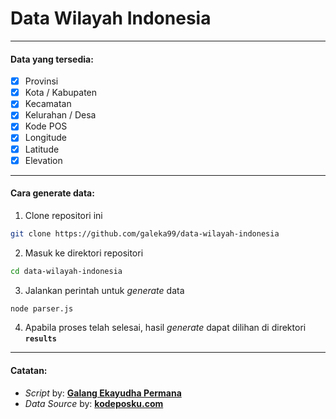 # Data Wilayah Indonesia
---
#### Data yang tersedia:
- [x] Provinsi
- [x] Kota / Kabupaten
- [x] Kecamatan
- [x] Kelurahan / Desa
- [x] Kode POS
- [x] Longitude
- [x] Latitude
- [x] Elevation

---
#### Cara generate data:
1. Clone repositori ini
```bash
git clone https://github.com/galeka99/data-wilayah-indonesia
```
2. Masuk ke direktori repositori
```bash
cd data-wilayah-indonesia
```
3. Jalankan perintah untuk *generate* data
```bash
node parser.js
```
4. Apabila proses telah selesai, hasil *generate* dapat dilihan di direktori **`results`**

---
#### Catatan:
- *Script* by: [**Galang Ekayudha Permana**](mailto:galange99@gmail.com)
- *Data Source* by: [**kodeposku.com**](https://kodeposku.com)